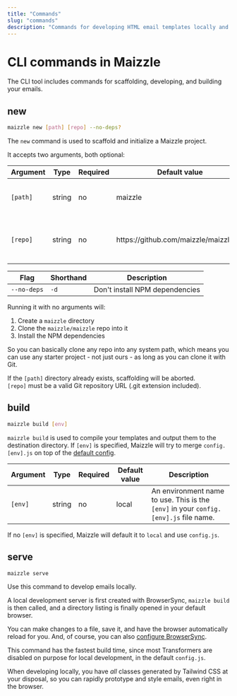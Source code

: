 ```yaml
---
title: "Commands"
slug: "commands"
description: "Commands for developing HTML email templates locally and building them for production"
---
```


# CLI commands in Maizzle

The CLI tool includes commands for scaffolding, developing, and building your emails.

## new

```sh
maizzle new [path] [repo] --no-deps?
```

The `new` command is used to scaffold and initialize a Maizzle project. 

It accepts two arguments, both optional:

| Argument | Type | Required | Default value | Description
| --- | --- | --- | --- | --- |
| `[path]` | string | no |  maizzle | Directory name to create project in
| `[repo]` | string | no |  <div class="w-32 break-words"><span>https:&zwnj;//github.com/maizzle/maizzle.git</span></div> | Git repository URL for a starter project

| Flag | Shorthand | Description
| --- | --- | --- |
| `--no-deps` | `-d` | Don't install NPM dependencies

Running it with no arguments will:

1. Create a `maizzle` directory
2. Clone the `maizzle/maizzle` repo into it
3. Install the NPM dependencies

So you can basically clone any repo into any system path, which means you can use any starter project - not just ours - as long as you can clone it with Git.

<div class="bg-gray-100 border-l-4 border-gradient-b-ocean-light p-4 mb-4 text-md" role="alert">
  <div class="text-gray-600">If the <code class="shiki-inline">[path]</code> directory already exists, scaffolding will be aborted.</div>
</div>

<div class="bg-gray-100 border-l-4 border-gradient-b-orange-dark p-4 mb-4 text-md" role="alert">
  <div class="text-gray-600"><code class="shiki-inline">[repo]</code> must be a valid Git repository URL (.git extension included).</div>
</div>

## build

```sh
maizzle build [env]
```

`maizzle build` is used to compile your templates and output them to the destination directory. If `[env]` is specified, Maizzle will try to merge `config.[env].js` on top of the [default config](/docs/configuration/).

| Argument | Type | Required | Default value | Description
| --- | --- | --- | --- | --- |
| `[env]` | string | no |  local | An environment name to use. This is the `[env]` in your `config.[env].js` file name.

<div class="bg-gray-100 border-l-4 border-gradient-b-ocean-light p-4 mb-4 text-md" role="alert">
  <div class="text-gray-600">If no <code class="shiki-inline">[env]</code> is specified, Maizzle will default it to <code class="shiki-inline">local</code> and use <code class="shiki-inline">config.js</code>.</div>
</div>



## serve

```sh
maizzle serve
```

Use this command to develop emails locally.

A local development server is first created with BrowserSync, `maizzle build` is then called, and a directory listing is finally opened in your default browser. 

You can make changes to a file, save it, and have the browser automatically reload for you. And, of course, you can also [configure BrowserSync](/docs/browsersync/).

This command has the fastest build time, since most Transformers are disabled on purpose for local development, in the default `config.js`.

When developing locally, you have _all_ classes generated by Tailwind CSS at your disposal, so you can rapidly prototype and style emails, even right in the browser.
